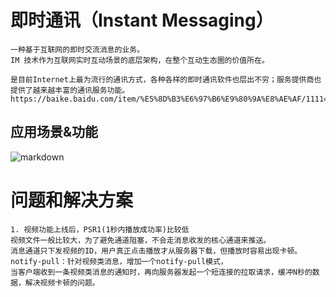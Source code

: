 # 即时通讯（Instant Messaging）
```
一种基于互联网的即时交流消息的业务。
IM 技术作为互联网实时互动场景的底层架构，在整个互动生态圈的价值所在。

是目前Internet上最为流行的通讯方式，各种各样的即时通讯软件也层出不穷；服务提供商也提供了越来越丰富的通讯服务功能。
https://baike.baidu.com/item/%E5%8D%B3%E6%97%B6%E9%80%9A%E8%AE%AF/111144
```

## 应用场景&功能
![markdown](https://github.com/youngperson/reading/blob/master/%E5%8D%B3%E6%97%B6%E6%B6%88%E6%81%AF%E6%8A%80%E6%9C%AF%E5%89%96%E6%9E%90%E4%B8%8E%E5%AE%9E%E6%88%98/images/application.png)

# 问题和解决方案
```
1. 视频功能上线后，PSR1(1秒内播放成功率)比较低
视频文件一般比较大，为了避免通道阻塞，不会走消息收发的核心通道来推送。
消息通道只下发视频的ID，用户真正点击播放才从服务器下载，但播放时容易出现卡顿。
notify-pull：针对视频类消息，增加一个notify-pull模式，
当客户端收到一条视频类消息的通知时，再向服务器发起一个短连接的拉取请求，缓冲N秒的数据，解决视频卡顿的问题。
```
